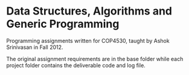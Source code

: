 # Data Structures, Algorithms and Generic Programming

Programming assignments written for COP4530, taught by Ashok Srinivasan in Fall 2012.

The original assignment requirements are in the base folder while each project folder contains the deliverable code and log file.